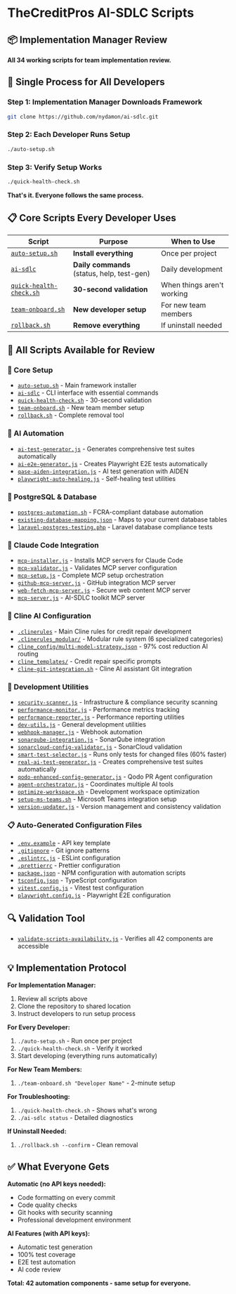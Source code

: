 # TheCreditPros AI-SDLC Scripts

## 📦 **Implementation Manager Review**

**All 34 working scripts for team implementation review.**

## 🎯 **Single Process for All Developers**

### **Step 1: Implementation Manager Downloads Framework**
```bash
git clone https://github.com/nydamon/ai-sdlc.git
```

### **Step 2: Each Developer Runs Setup**
```bash
./auto-setup.sh
```

### **Step 3: Verify Setup Works**
```bash
./quick-health-check.sh
```

**That's it. Everyone follows the same process.**

## 📋 **Core Scripts Every Developer Uses**

| Script | Purpose | When to Use |
|--------|---------|-------------|
| [`auto-setup.sh`](auto-setup.sh) | **Install everything** | Once per project |
| [`ai-sdlc`](ai-sdlc) | **Daily commands** (status, help, test-gen) | Daily development |
| [`quick-health-check.sh`](quick-health-check.sh) | **30-second validation** | When things aren't working |
| [`team-onboard.sh`](team-onboard.sh) | **New developer setup** | For new team members |
| [`rollback.sh`](rollback.sh) | **Remove everything** | If uninstall needed |

## 📁 **All Scripts Available for Review**

### **🚀 Core Setup**
- [`auto-setup.sh`](auto-setup.sh) - Main framework installer
- [`ai-sdlc`](ai-sdlc) - CLI interface with essential commands
- [`quick-health-check.sh`](quick-health-check.sh) - 30-second validation
- [`team-onboard.sh`](team-onboard.sh) - New team member setup
- [`rollback.sh`](rollback.sh) - Complete removal tool

### **🤖 AI Automation**
- [`ai-test-generator.js`](scripts-complex/ai-test-generator.js) - Generates comprehensive test suites automatically
- [`ai-e2e-generator.js`](scripts-complex/ai-e2e-generator.js) - Creates Playwright E2E tests automatically
- [`qase-aiden-integration.js`](scripts-complex/qase-aiden-integration.js) - AI test generation with AIDEN
- [`playwright-auto-healing.js`](scripts-complex/playwright-auto-healing.js) - Self-healing test utilities

### **🐘 PostgreSQL & Database**
- [`postgres-automation.sh`](scripts-complex/postgres-automation.sh) - FCRA-compliant database automation
- [`existing-database-mapping.json`](scripts-complex/existing-database-mapping.json) - Maps to your current database tables
- [`laravel-postgres-testing.php`](scripts-complex/laravel-postgres-testing.php) - Laravel database compliance tests

### **🔌 Claude Code Integration**
- [`mcp-installer.js`](scripts-complex/mcp-installer.js) - Installs MCP servers for Claude Code
- [`mcp-validator.js`](scripts-complex/mcp-validator.js) - Validates MCP server configuration
- [`mcp-setup.js`](scripts-complex/mcp-setup.js) - Complete MCP setup orchestration
- [`github-mcp-server.js`](scripts-complex/github-mcp-server.js) - GitHub integration MCP server
- [`web-fetch-mcp-server.js`](scripts-complex/web-fetch-mcp-server.js) - Secure web content MCP server
- [`mcp-server.js`](scripts-complex/mcp-server.js) - AI-SDLC toolkit MCP server

### **🧠 Cline AI Configuration**
- [`.clinerules`](.clinerules) - Main Cline rules for credit repair development
- [`.clinerules_modular/`](.clinerules_modular/) - Modular rule system (6 specialized categories)
- [`cline_config/multi-model-strategy.json`](cline_config/multi-model-strategy.json) - 97% cost reduction AI routing
- [`cline_templates/`](cline_templates/) - Credit repair specific prompts
- [`cline-git-integration.sh`](scripts-complex/cline-git-integration.sh) - Cline AI assistant Git integration

### **🔧 Development Utilities**
- [`security-scanner.js`](scripts-complex/security-scanner.js) - Infrastructure & compliance security scanning
- [`performance-monitor.js`](scripts-complex/performance-monitor.js) - Performance metrics tracking
- [`performance-reporter.js`](scripts-complex/performance-reporter.js) - Performance reporting utilities
- [`dev-utils.js`](scripts-complex/dev-utils.js) - General development utilities
- [`webhook-manager.js`](scripts-complex/webhook-manager.js) - Webhook automation
- [`sonarqube-integration.js`](scripts-complex/sonarqube-integration.js) - SonarQube integration
- [`sonarcloud-config-validator.js`](scripts-complex/sonarcloud-config-validator.js) - SonarCloud validation
- [`smart-test-selector.js`](scripts-complex/smart-test-selector.js) - Runs only tests for changed files (60% faster)
- [`real-ai-test-generator.js`](scripts-complex/real-ai-test-generator.js) - Creates comprehensive test suites automatically
- [`qodo-enhanced-config-generator.js`](scripts-complex/qodo-enhanced-config-generator.js) - Qodo PR Agent configuration
- [`agent-orchestrator.js`](scripts-complex/agent-orchestrator.js) - Coordinates multiple AI tools
- [`optimize-workspace.sh`](scripts-complex/optimize-workspace.sh) - Development workspace optimization
- [`setup-ms-teams.sh`](scripts-complex/setup-ms-teams.sh) - Microsoft Teams integration setup
- [`version-updater.js`](scripts-complex/version-updater.js) - Version management and consistency validation

### **📋 Auto-Generated Configuration Files**
- [`.env.example`](.env.example) - API key template
- [`.gitignore`](.gitignore) - Git ignore patterns
- [`.eslintrc.js`](.eslintrc.js) - ESLint configuration
- [`.prettierrc`](.prettierrc) - Prettier configuration
- [`package.json`](package.json) - NPM configuration with automation scripts
- [`tsconfig.json`](tsconfig.json) - TypeScript configuration
- [`vitest.config.js`](vitest.config.js) - Vitest test configuration
- [`playwright.config.js`](playwright.config.js) - Playwright E2E configuration

## 🔍 **Validation Tool**
- [`validate-scripts-availability.js`](validate-scripts-availability.js) - Verifies all 42 components are accessible

## 💡 **Implementation Protocol**

**For Implementation Manager:**
1. Review all scripts above
2. Clone the repository to shared location
3. Instruct developers to run setup process

**For Every Developer:**
1. `./auto-setup.sh` - Run once per project
2. `./quick-health-check.sh` - Verify it worked
3. Start developing (everything runs automatically)

**For New Team Members:**
1. `./team-onboard.sh "Developer Name"` - 2-minute setup

**For Troubleshooting:**
1. `./quick-health-check.sh` - Shows what's wrong
2. `./ai-sdlc status` - Detailed diagnostics

**If Uninstall Needed:**
1. `./rollback.sh --confirm` - Clean removal

## ✅ **What Everyone Gets**

**Automatic (no API keys needed):**
- Code formatting on every commit
- Code quality checks
- Git hooks with security scanning
- Professional development environment

**AI Features (with API keys):**
- Automatic test generation
- 100% test coverage
- E2E test automation
- AI code review

**Total: 42 automation components - same setup for everyone.**